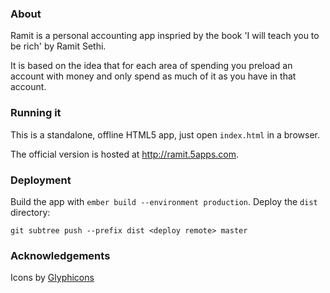 ### About

Ramit is a personal accounting app inspried by the book 'I will teach you to be rich' by Ramit Sethi.

It is based on the idea that for each area of spending you preload an account with money and only spend as much of it as you have in that account.

### Running it

This is a standalone, offline HTML5 app, just open `index.html` in a browser.

The official version is hosted at http://ramit.5apps.com.

### Deployment

Build the app with `ember build --environment production`. Deploy the `dist` directory:

    git subtree push --prefix dist <deploy remote> master

### Acknowledgements

Icons by [Glyphicons](http://glyphicons.com/)
